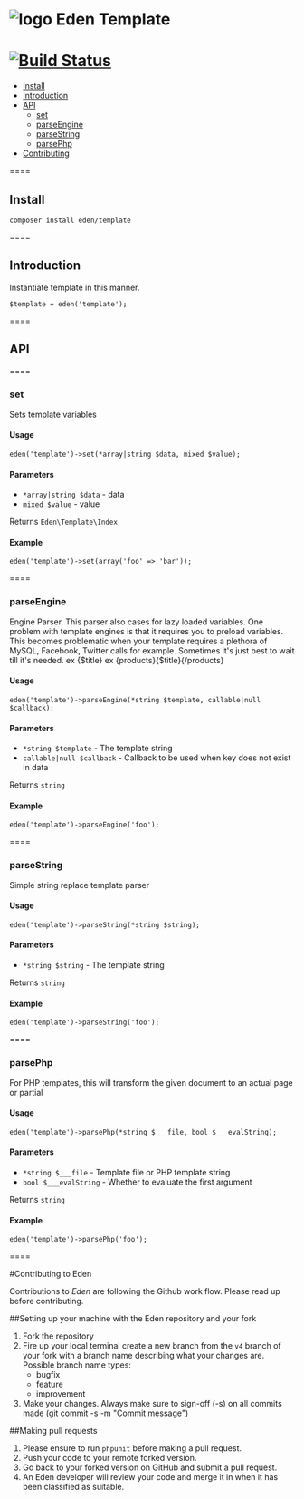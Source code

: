 ![logo](http://eden.openovate.com/assets/images/cloud-social.png) Eden Template
====
[![Build Status](https://api.travis-ci.org/Eden-PHP/Template.svg)](https://travis-ci.org/Eden-PHP/Template)
====

 - [Install](#install)
 - [Introduction](#intro)
 - [API](#api)
    - [set](#set)
    - [parseEngine](#parseEngine)
    - [parseString](#parseString)
    - [parsePhp](#parsePhp)
 - [Contributing](#contributing)

====

<a name="install"></a>
## Install

`composer install eden/template`

====

<a name="intro"></a>
## Introduction

Instantiate template in this manner.

```
$template = eden('template');
```

====

<a name="api"></a>
## API

==== 

<a name="set"></a>

### set

Sets template variables 

#### Usage

```
eden('template')->set(*array|string $data, mixed $value);
```

#### Parameters

 - `*array|string $data` - data
 - `mixed $value` - value

Returns `Eden\Template\Index`

#### Example

```
eden('template')->set(array('foo' => 'bar'));
```

==== 

<a name="parseEngine"></a>

### parseEngine

Engine Parser. This parser also cases for lazy loaded variables. One problem with template engines is that it requires you to preload variables. This becomes problematic when your template requires a plethora of MySQL, Facebook, Twitter calls for example. Sometimes it's just best to wait till it's needed. ex {$title} ex {products}{$title}{/products} 

#### Usage

```
eden('template')->parseEngine(*string $template, callable|null $callback);
```

#### Parameters

 - `*string $template` - The template string
 - `callable|null $callback` - Callback to be used when key does not exist in data

Returns `string`

#### Example

```
eden('template')->parseEngine('foo');
```

==== 

<a name="parseString"></a>

### parseString

Simple string replace template parser 

#### Usage

```
eden('template')->parseString(*string $string);
```

#### Parameters

 - `*string $string` - The template string

Returns `string`

#### Example

```
eden('template')->parseString('foo');
```

==== 

<a name="parsePhp"></a>

### parsePhp

For PHP templates, this will transform the given document to an actual page or partial 

#### Usage

```
eden('template')->parsePhp(*string $___file, bool $___evalString);
```

#### Parameters

 - `*string $___file` - Template file or PHP template string
 - `bool $___evalString` - Whether to evaluate the first argument

Returns `string`

#### Example

```
eden('template')->parsePhp('foo');
```

==== 

<a name="contributing"></a>
#Contributing to Eden

Contributions to *Eden* are following the Github work flow. Please read up before contributing.

##Setting up your machine with the Eden repository and your fork

1. Fork the repository
2. Fire up your local terminal create a new branch from the `v4` branch of your 
fork with a branch name describing what your changes are. 
 Possible branch name types:
    - bugfix
    - feature
    - improvement
3. Make your changes. Always make sure to sign-off (-s) on all commits made (git commit -s -m "Commit message")

##Making pull requests

1. Please ensure to run `phpunit` before making a pull request.
2. Push your code to your remote forked version.
3. Go back to your forked version on GitHub and submit a pull request.
4. An Eden developer will review your code and merge it in when it has been classified as suitable.